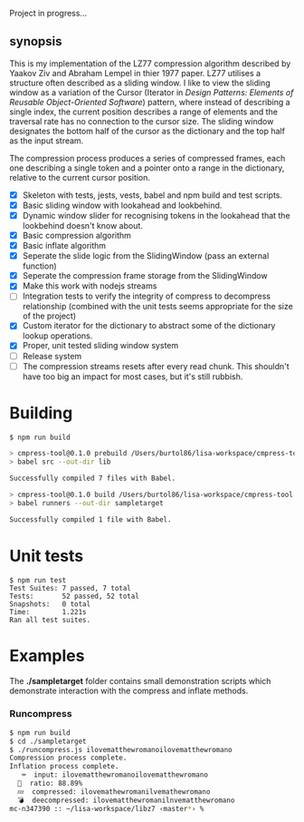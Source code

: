 Project in progress...

## synopsis

This is my implementation of the LZ77 compression algorithm described by Yaakov Ziv and Abraham Lempel in thier 1977 paper. LZ77 utilises a structure often described as a sliding window. I like to view the sliding window as a variation of the Cursor (Iterator in _Design Patterns: Elements of Reusable Object-Oriented Software_) pattern, where instead of describing a single index, the current position describes a range of elements and the traversal rate has no connection to the cursor size. The sliding window designates the bottom half of the cursor as the dictionary and the top half as the input stream.

The compression process produces a series of compressed frames, each one describing a single token and a pointer onto a range in the dictionary, relative to the current cursor position.

- [x] Skeleton with tests, jests, vests, babel and npm build and test scripts.
- [x] Basic sliding window with lookahead and lookbehind.
- [x] Dynamic window slider for recognising tokens in the lookahead that the lookbehind doesn't know about.
- [x] Basic compression algorithm
- [x] Basic inflate algorithm
- [x] Seperate the slide logic from the SlidingWindow (pass an external function)
- [x] Seperate the compression frame storage from the SlidingWindow
- [x] Make this work with nodejs streams
- [ ] Integration tests to verify the integrity of compress to decompress relationship (combined with the unit tests seems appropriate for the size of the project)
- [x] Custom iterator for the dictionary to abstract some of the dictionary lookup operations.
- [x] Proper, unit tested sliding window system
- [ ] Release system
- [ ] The compression streams resets after every read chunk. This shouldn't have too big an impact for most cases, but it's still rubbish.

# Building

```bash
$ npm run build

> cmpress-tool@0.1.0 prebuild /Users/burtol86/lisa-workspace/cmpress-tool
> babel src --out-dir lib

Successfully compiled 7 files with Babel.

> cmpress-tool@0.1.0 build /Users/burtol86/lisa-workspace/cmpress-tool
> babel runners --out-dir sampletarget

Successfully compiled 1 file with Babel.
```

# Unit tests

```
$ npm run test
Test Suites: 7 passed, 7 total
Tests:       52 passed, 52 total
Snapshots:   0 total
Time:        1.221s
Ran all test suites.
```

# Examples

The **./sampletarget** folder contains small demonstration scripts which demonstrate interaction with the compress and inflate methods.

### Runcompress

```bash
$ npm run build
$ cd ./sampletarget
$ ./runcompress.js ilovematthewromanoilovematthewromano
Compression process complete.
Inflation process complete.
   ⌨  input: ilovematthewromanoilovematthewromano
  🙌  ratio: 88.89%
  💤  compressed: ilovemathewromanilvemathewromano
  💣  deecompressed: ilovematthewromanilnvematthewromano
mc-n347390 :: ~/lisa-workspace/libz7 ‹master*› %
```
